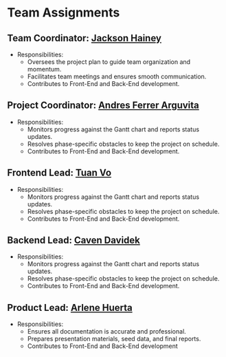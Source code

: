# Team Assignments

## Team Coordinator: [Jackson Hainey](./resumes/Jackson-Hainey-Resume.md)

- Responsibilities:
  - Oversees the project plan to guide team organization and momentum.
  - Facilitates team meetings and ensures smooth communication.
  - Contributes to Front-End and Back-End development.

## Project Coordinator: [Andres Ferrer Arguvita](./resumes/Andres-Ferrer-Resume.md)

- Responsibilities:
  - Monitors progress against the Gantt chart and reports status updates.
  - Resolves phase-specific obstacles to keep the project on schedule.
  - Contributes to Front-End and Back-End development.

## Frontend Lead: [Tuan Vo](./resumes/Tuan-Vo-Resume.md)

- Responsibilities:
  - Monitors progress against the Gantt chart and reports status updates.
  - Resolves phase-specific obstacles to keep the project on schedule.
  - Contributes to Front-End and Back-End development.
 
## Backend Lead: [Caven Davidek](./resumes/Caven-Davidek-Resume.md)

- Responsibilities:
  - Monitors progress against the Gantt chart and reports status updates.
  - Resolves phase-specific obstacles to keep the project on schedule.
  - Contributes to Front-End and Back-End development.

## Product Lead: [Arlene Huerta](./resumes/Arlene-Huerta-Resume.md)

- Responsibilities:
  - Ensures all documentation is accurate and professional.
  - Prepares presentation materials, seed data, and final reports.
  - Contributes to Front-End and Back-End development
